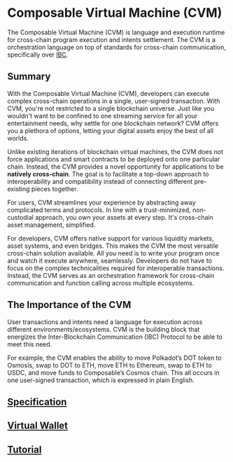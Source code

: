 # Composable Virtual Machine (CVM)

The Composable Virtual Machine (CVM) is language and execution runtime for cross-chain program execution and intents settlement. 
The CVM is a orchestration language on top of standards for cross-chain communication, specifically over [IBC](./composable-ibc.md).

## Summary
With the Composable Virtual Machine (CVM), developers can execute complex cross-chain operations in a single, user-signed transaction. With CVM, you're not restricted to a single blockchain universe. Just like you wouldn't want to be confined to one streaming service for all your entertainment needs, why settle for one blockchain network? CVM offers you a plethora of options, letting your digital assets enjoy the best of all worlds.

Unlike existing iterations of blockchain virtual machines, the CVM does not force applications and smart contracts to 
be deployed onto one particular chain. Instead, the CVM provides a novel opportunity for applications to be 
**natively cross-chain**. The goal is to facilitate a top-down approach to interoperability and compatibility instead 
of connecting different pre-existing pieces together.

For users, CVM streamlines your experience by abstracting away complicated terms and protocols. In line with a trust-minimized, non-custodial approach, you own your assets at every step. It's cross-chain asset management, simplified. 

For developers, CVM offers native support for various liquidity markets, asset systems, and even bridges. This makes the CVM the most versatile cross-chain solution available. All you need is to write your program once and watch it execute anywhere, seamlessly. Developers do not have to focus on the complex technicalities required for interoperable transactions. Instead, 
the CVM serves as an orchestration framework for cross-chain communication and function calling across multiple ecosystems. 

## The Importance of the CVM
User transactions and intents need a language for execution across different environments/ecosystems. CVM is the building block that energizes the Inter-Blockchain Communication (IBC) Protocol to be able to meet this need.

For example, the CVM enables the ability to move Polkadot’s DOT token to Osmosis, swap to DOT to ETH, move ETH to Ethereum, swap to ETH to USDC, and move funds to Composable’s Cosmos chain. This all occurs in one user-signed transaction, which is expressed in plain English.


## [Specification](./cvm/specification.md)

## [Virtual Wallet](./cvm/virtual-wallet.md)


## [Tutorial](./cvm/tutorial.md)